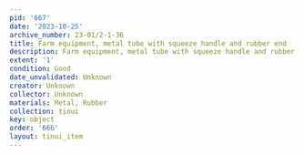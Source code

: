 ```yaml
---
pid: '667'
date: '2023-10-25'
archive_number: 23-01/2-1-36
title: Farm equipment, metal tube with squeeze handle and rubber end
description: Farm equipment, metal tube with squeeze handle and rubber end
extent: '1'
condition: Good
date_unvalidated: Unknown
creator: Unknown
collector: Unknown
materials: Metal, Rubber
collection: tinui
key: object
order: '666'
layout: tinui_item
---
```

